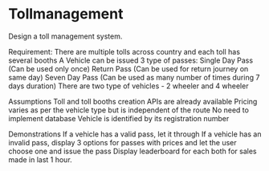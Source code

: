 # Tollmanagement
 Design a toll management system.
 
Requirement:
There are multiple tolls across country and each toll has several booths
A Vehicle can be issued 3 type of passes:
Single Day Pass (Can be used only once)
Return Pass (Can be used for return journey on same day)
Seven Day Pass (Can be used as many number of times during 7 days duration)
There are two type of vehicles - 2 wheeler and 4 wheeler

Assumptions
Toll and toll booths creation APIs are already available
Pricing varies as per the vehicle type but is independent of the route
No need to implement database
Vehicle is identified by its registration number

Demonstrations
If a vehicle has a valid pass, let it through
If a vehicle has an invalid pass, display 3 options for passes with prices and let the user choose one and issue the pass
Display leaderboard for each both for sales made in last 1 hour.
